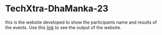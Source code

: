 # TechXtra-DhaManka-23
this is the website developed to show the participants name and results of the events.
Use this [link](https://st-msc-it.firebaseapp.com/) to see the output of the website.
